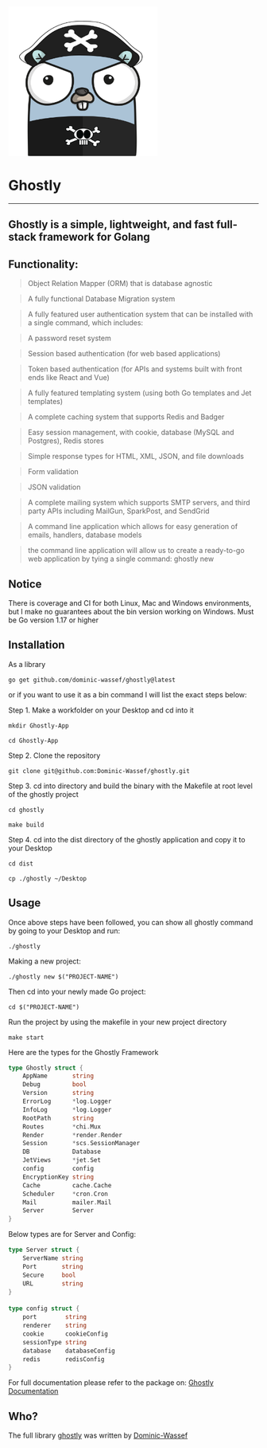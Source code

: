 
<img src="/public/ghostly.jpg"  width="300" height="300">

# Ghostly
-----------------------------------------------------------------------------
## Ghostly is a simple, lightweight, and fast full-stack framework for Golang

## Functionality: 
> Object Relation Mapper (ORM) that is database agnostic

> A fully functional Database Migration system

> A fully featured user authentication system that can be installed with a single command, which includes:

> A password reset system

> Session based authentication (for web based applications)

> Token based authentication (for APIs and systems built with front ends like React and Vue)

> A fully featured templating system (using both Go templates and Jet templates)

> A complete caching system that supports Redis and Badger

> Easy session management, with cookie, database (MySQL and Postgres), Redis stores

> Simple response types for HTML, XML, JSON, and file downloads

> Form validation

> JSON validation

> A complete mailing system which supports SMTP servers, and third party APIs including MailGun, SparkPost, and SendGrid

> A command line application which allows for easy generation of emails, handlers, database models

> the command line application will allow us to create a ready-to-go web application by tying a single command: ghostly new <myproject>

## Notice
There is coverage and CI for both Linux, Mac and Windows environments, but I make no guarantees about the bin version working on Windows.
Must be Go version 1.17 or higher

## Installation

As a library

```shell
go get github.com/dominic-wassef/ghostly@latest
```

or if you want to use it as a bin command I will list the exact steps below:


Step 1. 
Make a workfolder on your Desktop and cd into it
```shell
mkdir Ghostly-App
```
```shell
cd Ghostly-App
```

Step 2. 
Clone the repository 
```shell
git clone git@github.com:Dominic-Wassef/ghostly.git
```

Step 3. 
cd into directory and build the binary with the Makefile at root level of the ghostly project
```shell
cd ghostly
```
```shell
make build
```

Step 4. 
cd into the dist directory of the ghostly application and copy it to your Desktop
```shell
cd dist
```
```shell
cp ./ghostly ~/Desktop
```

## Usage

Once above steps have been followed, you can show all ghostly command by going to your Desktop and run:
```shell
./ghostly
```

Making a new project:
```shell
./ghostly new $("PROJECT-NAME")
```

Then cd into your newly made Go project:
```shell
cd $("PROJECT-NAME")
```

Run the project by using the makefile in your new project directory
```shell
make start
```

Here are the types for the Ghostly Framework

```go
type Ghostly struct {
	AppName       string
	Debug         bool
	Version       string
	ErrorLog      *log.Logger
	InfoLog       *log.Logger
	RootPath      string
	Routes        *chi.Mux
	Render        *render.Render
	Session       *scs.SessionManager
	DB            Database
	JetViews      *jet.Set
	config        config
	EncryptionKey string
	Cache         cache.Cache
	Scheduler     *cron.Cron
	Mail          mailer.Mail
	Server        Server
}
```

Below types are for Server and Config:

```go
type Server struct {
	ServerName string
	Port       string
	Secure     bool
	URL        string
}

type config struct {
	port        string
	renderer    string
	cookie      cookieConfig
	sessionType string
	database    databaseConfig
	redis       redisConfig
}
```

For full documentation please refer to the package on:
[Ghostly Documentation](https://pkg.go.dev/github.com/dominic-wassef/ghostly@v1.3.0)

## Who?

The full library [ghostly](https://github.com/dominic-wassef/ghostly) was written by [Dominic-Wassef](https://github.com/Dominic-Wassef)